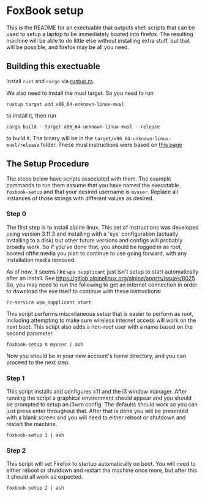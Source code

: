 # FoxBook setup

This is the README for an exectuable that outputs shell scripts that can be used to setup a laptop to be immediately booted into 
firefox. The resulting machine will be able to do little else without installing extra stuff, but that will be possible,
and firefox may be all you need.

## Building this exectuable

Install `rust` and `cargo` via [rustup.rs](https://rustup.rs/).

We also need to install the musl target. So you need to run 

```
rustup target add x86_64-unknown-linux-musl
```

to install it, then run

```
cargo build --target x86_64-unknown-linux-musl --release
```

to build it. The binary will be in the `target/x86_64-unknown-linux-musl/release` folder.
These musl instructions were based on [this page](https://doc.rust-lang.org/edition-guide/rust-2018/platform-and-target-support/musl-support-for-fully-static-binaries.html)

## The Setup Procedure

The steps below have scripts associated with them. The example commands to run them assume that you have named the 
executable `foxbook-setup` and that your desired username is `myuser`. Replace all instances of those strings with 
different values as desired.

### Step 0
The first step is to install alpine linux. This set of instructions was developed using version 3.11.3 and installing 
with a 'sys' configuration (actually installing to a disk) but other future versions and configs will probably broadly
work. So if you've done that, you should be logged in as root, booted ofthe media you plan to continue to use going
forward, with any installation media removed.

As of now, it seems like `wpa supplicant` just isn't setup to start automatically after an install.
See https://gitlab.alpinelinux.org/alpine/aports/issues/8025
So, you may need to run the following to get an internet connection in order to download the exe itself to continue 
with these instructions:

```
rc-service wpa_supplicant start
```

This script performs miscellaneous setup that is easier to perform as root, including attempting to make sure wireless
internet access will work on the next boot. This sctipt also adds a non-root user with a name based on the second parameter.

```
foxbook-setup 0 myuser | ash
```

Now you should be in your new account's home directory, and you can proceed to the next step.

### Step 1

This script installs and configures x11 and the i3 window manager. After running the script a graphical environment 
should appear and you should be prompted to setup an i3wm config. The defaults should work so you can just press enter
throughout that. After that is done you will be presented with a blank screen and you will need to either reboot or 
shutdown and restart the machine.

```
foxbook-setup 1 | ash
```

### Step 2

This script will set Firefox to startup automatically on boot. You will need to either reboot or shutdown and restart
the machine once more, but after this it should all work as expected.

```
foxbook-setup 2 | ash
```
